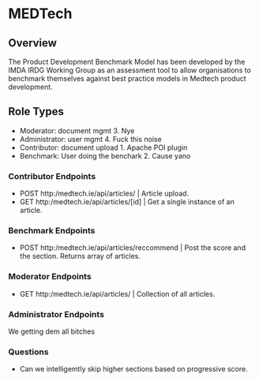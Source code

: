 # MEDTech

## Overview
The Product Development Benchmark Model has been developed by the IMDA IRDG Working Group as an assessment tool to allow organisations to benchmark themselves against best practice models in Medtech product development. 

## Role Types
- Moderator: document mgmt 3. Nye
- Administrator: user mgmt 4. Fuck this noise
- Contributor: document upload 1. Apache POI plugin
- Benchmark: User doing the benchark 2. Cause yano

### Contributor Endpoints
- POST http:/medtech.ie/api/articles/ | Article upload.
- GET http:/medtech.ie/api/articles/[id] | Get a single instance of an article.

### Benchmark Endpoints
- POST http:/medtech.ie/api/articles/reccommend | Post the score and the section. Returns array of articles. 

### Moderator Endpoints
- GET http:/medtech.ie/api/articles/ | Collection of all articles.

### Administrator Endpoints
We getting dem all bitches

### Questions
- Can we intelligemtly skip higher sections based on progressive score. 

